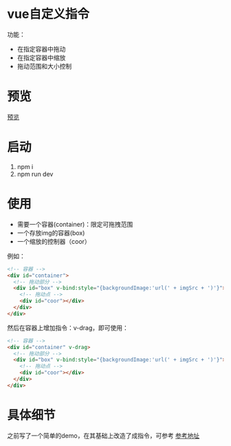 # vue自定义指令
功能：

- 在指定容器中拖动
- 在指定容器中缩放
- 拖动范围和大小控制
# 预览
[预览](https://wangrx-jerry.github.io/vue-drag-directive/dist/index.html)
# 启动
1. npm i
2. npm run dev 
# 使用
- 需要一个容器(container)：限定可拖拽范围
- 一个存放img的容器(box)
- 一个缩放的控制器（coor）

例如：
```html
<!-- 容器 -->
<div id="container">
  <!-- 拖动部分 -->
  <div id="box" v-bind:style="{backgroundImage:'url(' + imgSrc + ')'}">
    <!-- 拖动点 -->
    <div id="coor"></div>
  </div>
</div> 
```
然后在容器上增加指令：v-drag，即可使用：
```html
<!-- 容器 -->
<div id="container" v-drag>
  <!-- 拖动部分 -->
  <div id="box" v-bind:style="{backgroundImage:'url(' + imgSrc + ')'}">
    <!-- 拖动点 -->
    <div id="coor"></div>
  </div>
</div> 
```

# 具体细节
之前写了一个简单的demo，在其基础上改造了成指令，可参考
[参考地址](https://github.com/wangrx-jerry/resize-img)
